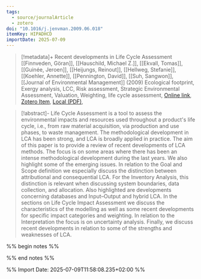 ```yaml
---
tags:
  - source/journalArticle
  - zotero
doi: "10.1016/j.jenvman.2009.06.018"
itemKey: HIPADHCD
importDate: 2025-07-09
---
```

>[!metadata]+
> Recent developments in Life Cycle Assessment
> [[Finnveden, Göran]], [[Hauschild, Michael Z.]], [[Ekvall, Tomas]], [[Guinée, Jeroen]], [[Heijungs, Reinout]], [[Hellweg, Stefanie]], [[Koehler, Annette]], [[Pennington, David]], [[Suh, Sangwon]], 
> [[Journal of Environmental Management]] (2009)
> Ecological footprint, Exergy analysis, LCC, Risk assessment, Strategic Environmental Assessment, Valuation, Weighting, life cycle assessment, 
> [Online link](https://www.sciencedirect.com/science/article/pii/S0301479709002345), [Zotero Item](zotero://select/library/items/HIPADHCD), [Local (PDF)](file://C:/Users/aburg/Documents/references/zotero/storage/RQKGRV8T/Finnveden2009_Recentdevelopmentsa.pdf), 

>[!abstract]-
>Life Cycle Assessment is a tool to assess the environmental impacts and resources used throughout a product's life cycle, i.e., from raw material acquisition, via production and use phases, to waste management. The methodological development in LCA has been strong, and LCA is broadly applied in practice. The aim of this paper is to provide a review of recent developments of LCA methods. The focus is on some areas where there has been an intense methodological development during the last years. We also highlight some of the emerging issues. In relation to the Goal and Scope definition we especially discuss the distinction between attributional and consequential LCA. For the Inventory Analysis, this distinction is relevant when discussing system boundaries, data collection, and allocation. Also highlighted are developments concerning databases and Input–Output and hybrid LCA. In the sections on Life Cycle Impact Assessment we discuss the characteristics of the modelling as well as some recent developments for specific impact categories and weighting. In relation to the Interpretation the focus is on uncertainty analysis. Finally, we discuss recent developments in relation to some of the strengths and weaknesses of LCA.

%% begin notes %%

%% end notes %%

%% Import Date: 2025-07-09T11:58:08.235+02:00 %%
